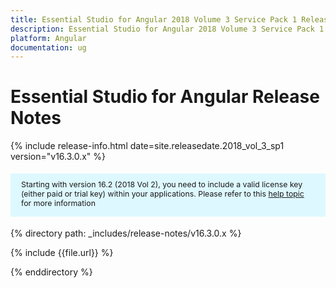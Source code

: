 ```yaml
---
title: Essential Studio for Angular 2018 Volume 3 Service Pack 1 Release Notes 
description: Essential Studio for Angular 2018 Volume 3 Service Pack 1 Release Notes 
platform: Angular
documentation: ug
---
```


# Essential Studio for Angular Release Notes 

{% include release-info.html date=site.releasedate.2018_vol_3_sp1  version="v16.3.0.x" %} 

<style>
#license {
    font-size: .88em!important;
margin-top: 1.5em;     margin-bottom: 1.5em;
    background-color: #def8ff;
    padding: 10px 17px 14px;
}
</style>

<div id="license">
Starting with version 16.2 (2018 Vol 2), you need to include a valid license key (either paid or trial key) within your applications. 
Please refer to this <a href="/common/essential-studio/licensing/license-key">help topic</a> for more information 
</div>


{% directory path: _includes/release-notes/v16.3.0.x %}

{% include {{file.url}} %}

{% enddirectory %}